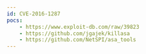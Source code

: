 ```yaml
---
id: CVE-2016-1287
pocs:
    - https://www.exploit-db.com/raw/39823
    - https://github.com/jgajek/killasa
    - https://github.com/NetSPI/asa_tools
---
```

